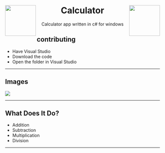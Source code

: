 <h1 align="center"><img src="./images/mainlogo.ico" align="left" width="100" height="100"> Calculator <img src="./images/mainlogo.ico" align="right" width="100" height="100"></h1>
<p align="center">Calculator app written in c# for windows</p>

## contributing

- Have Visual Studio
- Download the code
- Open the folder in Visual Studio


----

## Images

<img src="https://cdn.discordapp.com/attachments/922571124385148938/922922624986800138/unknown.png">

----

## What Does It Do?

- Addition
- Subtraction
- Multiplication
- Division

----
